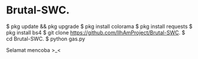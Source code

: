 # Brutal-SWC.

$ pkg update && pkg upgrade
$ pkg install colorama
$ pkg install requests
$ pkg install bs4
$ git clone https://github.com/IlhAmProject/Brutal-SWC.
$ cd Brutal-SWC.
$ python gas.py

Selamat mencoba >_< 
